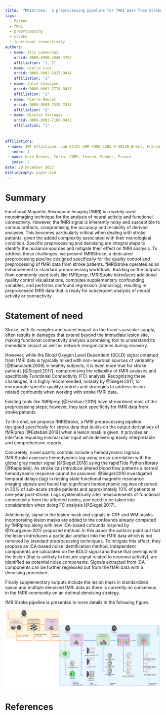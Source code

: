 ```yaml
---
title: 'fMRIStroke:  A preprocessing pipeline for fMRI Data from Stroke patients'
tags:
  - Python
  - fMRI
  - preprocessing
  - stroke
  - functional connectivity
authors:
  - name: Alix Lamouroux
    orcid: 0009-0008-2046-3703
    affiliation: "1, 2" 
  - name: Giulia Lioi
    orcid: 0000-0002-8327-9814
    affiliation: "1" 
  - name: Julie Coloigner
    orcid: 0000-0001-7774-8015
    affiliation: "2" 
  - name: Pierre Maurel
    orcid: 0000-0003-2539-7414
    affiliation: "2"
  - name: Nicolas Farrugia
    orcid: 0000-0001-7160-0431
    affiliation: "1"
   

affiliations:
 - name: IMT Atlantique, Lab-STICC UMR CNRS 6285 F-29238,Brest, France
   index: 1
 - name: Univ Rennes, Inria, CNRS, Inserm, Rennes, France
   index: 2
date: 20 December 2023
bibliography: paper.bib
---
```


# Summary
Functional Magnetic Resonance Imaging (fMRI) is a widely used neuroimaging technique for the analysis of neural activity and functional connectivity. However, the fMRI signal is inherently noisy and susceptible to various artifacts, compromising the accuracy and reliability of derived analyses. This becomes particularly critical when dealing with stroke patients, given the added complexitiy associated with their neurological condition. Specific preprocessing and denoising are integral steps to identify the nuisance sources and mitigate their effect on fMRI analysis. 
To address these challenges, we present fMRIStroke, a dedicated preprocessing pipeline designed specifically for the quality control and preprocessing of fMRI data from stroke patients. fMRIStroke operates as an enhancement to standard preprocessing workflows. Building on the outputs from commonly used tools like fMRIprep, fMRIStroke introduces additional quality control visualizations, computes supplementary confounding variables, and performs confound regression (denoising), resulting in preprocessed fMRI data that is ready for subsequent analysis of neural activity or connectivity.


# Statement of need
Stroke, with its complex and varied impact on the brain's vascular supply, often results in damages that extend beyond the immediate lesion site, making functional connectivity analysis a promising tool to understand its immediate impact as well as network reorganizations during recovery. 

However, while the Blood Oxygen Level Dependent (BOLD) signal obtained from fMRI data is typically mixed with non-neuronal sources of variability [@Bianciardi:2009] in healthy subjects, it is even more true for stroke patients [@Siegel:2017], compromising the reliability of fMRI analyses and specifically Functional Connectivity (FC) analysis. 
Recognizing these challenges, it is highly recommended, notably by @Siegel:2017, to incorporate specific quality controls and strategies to address lesion-related confounds when working with stroke fMRI data. 

Existing tools like fMRIprep [@Esteban:2019] have streamlined most of the preprocessing steps; however, they lack specificity for fMRI data from stroke patients. 

To this end, we propose fMRIStroke, a fMRI preprocessing pipeline designed specifically for stroke data that builds on the output derivatives of fMRIprep [@Esteban:2019] when a lesion mask is given. It provides an interface requiring minimal user input while delivering easily interpretable and comprehensive reports. 


Concretely, novel quality controls include a hemodynamic lagmap. fMRIStroke assesses hemodynamic lag using cross-correlation with the global gray matter signal [@Siegel:2016] using the rapidTide Python library [@Rapidtide]. As stroke can introduce altered blood flow patterns a normal hemodynamic response cannot be assumed. @Siegel:2016 investigated temporal delays (lag) in resting state functional magnetic resonance imaging signals and found that significant hemodynamic lag was observed in 30% of sub-acute stroke patients and approximately 10% of patients at one-year post-stroke. 
Lags systematically alter measurements of functional connectivity from the affected nodes, and need to be taken into consideration when doing FC analysis [@Siegel:2017].

Additionally, signal in the lesion mask and signals in CSF and WM masks incorporating lesion masks are added to the confounds already computed by fMRIprep along with new ICA-based cofounds inspired by @Yourganov:2017 proposed method. In this paper the authors point out that the lesion introduces a particular artefact into the fMRI data which is not removed by standard preprocessing techniques. To mitigate this effect, they propose an ICA-based noise identification method. Independent components are calculated on the BOLD signal and those that overlap with the lesion (that is unlikely to include signal related to neuronal activity), are identified as potential noise components. Signals extracted from ICA components can be further regressed out from the fMRI data with a denoising procedure.


Finally supplementary outputs include the lesion mask in standardized space and multiple denoised fMRI data as there is currently no consensus in the fMRI community on an optimal denoising strategy.

fMRIStroke pipeline is presented in more details in the following figure. 


![fMRIStroke pipeline.](pipeline.png)


# References
